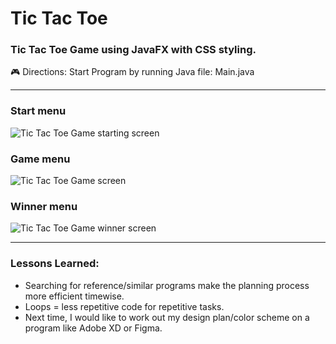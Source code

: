 # Tic Tac Toe

### Tic Tac Toe Game using JavaFX with CSS styling.
:video_game:
Directions: Start Program by running Java file: Main.java
 
------------------------------------------------------------------------
 
 ### Start menu
 ![Tic Tac Toe Game starting screen](src/images/screenShots/firstPG.PNG)
 
 ### Game menu
 ![Tic Tac Toe Game screen](src/images/screenShots/secondPG.PNG)
 
 ### Winner menu
 ![Tic Tac Toe Game winner screen](src/images/screenShots/thirdPG.PNG)

 -----------------------------------------------------------------------------------------------

 ### Lessons Learned:
 * Searching for reference/similar programs make the planning process more efficient timewise.
 * Loops = less repetitive code for repetitive tasks. 
 * Next time, I would like to work out my design plan/color scheme on a program like Adobe XD or Figma. 
